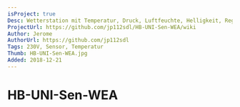 ```yaml
---
isProject: true
Desc: Wetterstation mit Temperatur, Druck, Luftfeuchte, Helligkeit, Regen, Wind uvm.
ProjectUrl: https://github.com/jp112sdl/HB-UNI-Sen-WEA/wiki
Author: Jerome
AuthorUrl: https://github.com/jp112sdl
Tags: 230V, Sensor, Temperatur
Thumb: HB-UNI-Sen-WEA.jpg
Added: 2018-12-21
---
```


# HB-UNI-Sen-WEA
